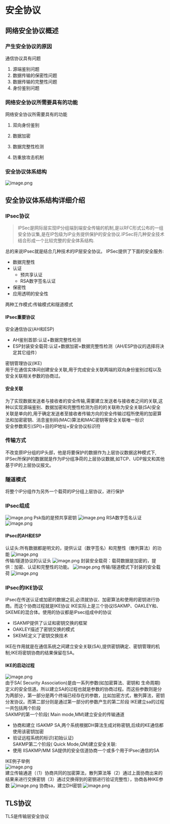 # 安全协议
## 网络安全协议概述
### 产生安全协议的原因
通信协议具有问题  
1. 源端鉴别问题
2. 数据传输的保密性问题 
3. 数据传输的完整性问题
4. 身份鉴别问题

### 网络安全协议所需要具有的功能
网络安全协议所需要具有的功能
1. 双向身份鉴别  

2. 数据加密  

3. 数据完整性检测  

4. 防重放攻击机制  

### 安全协议体系结构
![image.png](pictures/wtdpsq00fxa.png)

## 安全协议体系结构详细介绍

### IPsec协议
>IPSec是网际层实现IP分组端到端安全传输的机制,是以RFC形式公布的一组安全协议集,是在IP包级为IP业务提供保护的安全协议.IPSec将几种安全技术结合形成一个比较完整的安全体系结构.

总的来说IPsec就是结合几种技术的IP层安全协议。
IPSec提供了下面的安全服务:  
* 数据完整性
* 认证
   * 预共享认证
   * RSA数字签名认证  
* 保密性
* 应用透明的安全性

两种工作模式:传输模式和隧道模式
#### IPsec重要协议
安全通信协议(AH和ESP)  
* AH鉴别首部:认证+数据完整性检测  
* ESP封装安全载荷:认证+数据加密+数据完整性检测（AH/ESP协议的选择将决定其它组件）

密钥管理协议(IKE)  
用于在通信实体间创建安全关联,用于完成安全关联两端的双向身份鉴别过程以及安全关联相关参数的协商过。
#### 安全关联

为了实现数据发送者与接收者的安全传输,需要建立发送者与接收者之间的关联,这种以实现源端鉴别、数据加密和完整性检测为目的的关联称为安全关联(SA)安全关联是单向的,用于确定发送者至接收者传输方向的安全传输过程所使用的加密算法和加密密钥、消息鉴别码(MAC)算法和MAC密钥等安全关联唯一标识  
安全参数索引(SPI)+目的IP地址+安全协议标识符
### 传输方式
不改变原IP分组的IP头部，他是将要保护的数据作为上层协议数据这种模式下, IPSec所保护的数据就是作为IP分组净荷的上层协议数据,如TCP、UDP报文和其他基于IP的上层协议报文。
### 隧道模式
将整个IP分组作为另外一个载荷的IP分组上层协议，进行保护
### IPsec组成
![image.png](pictures/vp3ag65fiq.png)
Psk指的是预共享密钥
![image.png](pictures/9aazlablpib.png)
RSA数字签名认证
![image.png](pictures/s66jlrimjlg.png)
#### IPsec的AH和ESP
认证头:所有数据都是明文的，提供认证（数字签名）和完整性（散列算法）的功能
![image.png](pictures/j970lyztdx9.png)  
传输/隧道协议的认证头
![image.png](pictures/g901s2t3799.png)
封装安全载荷：载荷数据是加密的，提供：加密、认证和完整性的功能。
![image.png](pictures/v3xp0syfkg.png)
传输/隧道模式下封装的安全载荷
![image.png](pictures/gtqp1trq28n.png)
###  IPsec的IKE协议
IPsec在传送认证或加密的数据之前,必须就协议、加密算法和使用的密钥进行协商。而这个协商过程就是IKE协议
IKE实际上是三个协议ISAKMP、OAKLEY和、SKEME的混合体。使用的协议都是IPsec组成中的协议
* ISAKMP提供了认证和密钥交换的框架  
* OAKLEY描述了密钥交换的模式  
* SKEME定义了密钥交换技术  

IKE在作用就是在通信系统之间建立安全关联(SA),提供密钥确定、密钥管理的机制;IKE将密钥协商的结果保留在SA。
#### IKE的启动过程
![image.png](pictures/eodmiqexwvb.png)  
由于SA( Security Association)是由一系列参数(如加密算法、密钥和  生命周期)定义的安全信道。所以建立SA的过程也就是参数的协商过程。而这些参数则是分为两部分，第一部分是两个终端已经存在的参数，比如加密方式，散列算法，密钥分发协议。而第二部分则是通过第一部分的参数产生的第二阶段
IKE建立sa的过程一共包括两个阶段  
SAKMP的第一个阶段( Main mode,MM)建立安全的传输通道  
* 协商和建立 ISAKMP SA,两个系统根据DH算法生成对称密钥,后续的KE通信都使用该密钥加密  
* 验证远程系统的标识(初始认证)  
SAKMP第二个阶段( Quick Mode,QM)建立安全关联:  
* 使用 IISAKMP/MM SA提供的安全信道协商一个或多个用于IPsec通信的SA  

IKE例子举例  
![image.png](pictures/osepjzk8ba8.png)  
建立传输通道（（1）协商共同的加密算法，散列算法等（2）通过上面协商出来的结果来进行交换密钥（3）通过交换得到的密钥进行验证完整性），协商各种IKE参数
![image.png](pictures/ul68k3s4ph.png)
协商sa，建立DH密钥
![image.png](pictures/8e384bdkvcw.png)
## TLS协议
TLS是传输层安全协议

```{.python .input}

```
